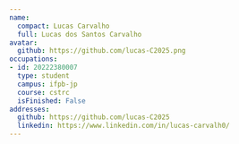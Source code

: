 ```yaml
---
name:
  compact: Lucas Carvalho
  full: Lucas dos Santos Carvalho
avatar:
  github: https://github.com/lucas-C2025.png
occupations:
- id: 20222380007
  type: student
  campus: ifpb-jp
  course: cstrc
  isFinished: False
addresses:
  github: https://github.com/lucas-C2025
  linkedin: https://www.linkedin.com/in/lucas-carvalh0/
---
```

